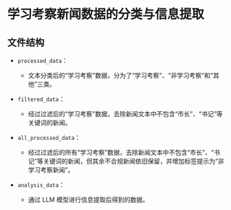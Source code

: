 # 学习考察新闻数据的分类与信息提取

## 文件结构

- `processed_data`：
  - 文本分类后的“学习考察”数据，分为了“学习考察”、“非学习考察”和“其他”三类。

- `filtered_data`：
  - 经过过滤后的“学习考察”数据，去除新闻文本中不包含“市长”、“书记”等关键词的新闻。

- `all_processed_data`：
  - 经过过滤后的所有“学习考察”数据，去除新闻文本中不包含“市长”、“书记”等关键词的新闻，但其余不合规新闻依旧保留，并增加标签提示为“非学习考察新闻”。

- `analysis_data`：
  - 通过 LLM 模型进行信息提取后得到的数据。
